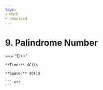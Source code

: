 ```yaml
---
tags:
- Math
- Unsolved
---
```



# 9. Palindrome Number

=== "C++"

    **Time:** $O()$

    **Space:** $O()$

    ``` c++
    ```